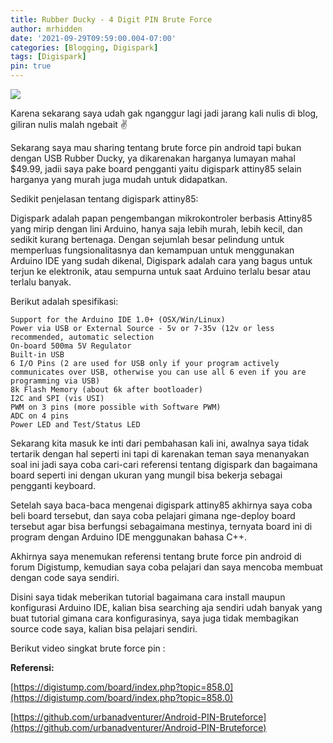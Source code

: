 ```yaml
---
title: Rubber Ducky - 4 Digit PIN Brute Force
author: mrhidden
date: '2021-09-29T09:59:00.004-07:00'
categories: [Blogging, Digispark]
tags: [Digispark]
pin: true
---
```


![](https://1.bp.blogspot.com/-EVpuHde-BP8/YVSWzREMtuI/AAAAAAAABAM/uBtJYTOXb4oQvSK1K4JDs5cYelh-_FasgCLcBGAsYHQ/s600/Digispark-Attiny85.jpg)

Karena sekarang saya udah gak nganggur lagi jadi jarang kali nulis di blog, giliran nulis malah ngebait ✌️

Sekarang saya mau sharing tentang brute force pin android tapi bukan dengan USB Rubber Ducky, ya dikarenakan harganya lumayan mahal $49.99, jadii saya pake board pengganti yaitu digispark attiny85 selain harganya yang murah juga mudah untuk didapatkan.

Sedikit penjelasan tentang digispark attiny85:

Digispark adalah papan pengembangan mikrokontroler berbasis Attiny85 yang mirip dengan lini Arduino, hanya saja lebih murah, lebih kecil, dan sedikit kurang bertenaga. Dengan sejumlah besar pelindung untuk memperluas fungsionalitasnya dan kemampuan untuk menggunakan Arduino IDE yang sudah dikenal, Digispark adalah cara yang bagus untuk terjun ke elektronik, atau sempurna untuk saat Arduino terlalu besar atau terlalu banyak.

Berikut adalah spesifikasi:

    Support for the Arduino IDE 1.0+ (OSX/Win/Linux)
    Power via USB or External Source - 5v or 7-35v (12v or less recommended, automatic selection
    On-board 500ma 5V Regulator
    Built-in USB
    6 I/O Pins (2 are used for USB only if your program actively communicates over USB, otherwise you can use all 6 even if you are programming via USB)
    8k Flash Memory (about 6k after bootloader)
    I2C and SPI (vis USI)
    PWM on 3 pins (more possible with Software PWM)
    ADC on 4 pins
    Power LED and Test/Status LED

Sekarang kita masuk ke inti dari pembahasan kali ini, awalnya saya tidak tertarik dengan hal seperti ini tapi di karenakan teman saya menanyakan soal ini jadi saya coba cari-cari referensi tentang digispark dan bagaimana board seperti ini dengan ukuran yang mungil bisa bekerja sebagai pengganti keyboard.

Setelah saya baca-baca mengenai digispark attiny85 akhirnya saya coba beli board tersebut, dan saya coba pelajari gimana nge-deploy board tersebut agar bisa berfungsi sebagaimana mestinya, ternyata board ini di program dengan Arduino IDE menggunakan bahasa C++.

Akhirnya saya menemukan referensi tentang brute force pin android di forum Digistump, kemudian saya coba pelajari dan saya mencoba membuat dengan code saya sendiri.

Disini saya tidak meberikan tutorial bagaimana cara install maupun konfigurasi Arduino IDE, kalian bisa searching aja sendiri udah banyak yang buat tutorial gimana cara konfigurasinya, saya juga tidak membagikan source code saya, kalian bisa pelajari sendiri.

Berikut video singkat brute force pin :

 

  

  

**Referensi:**

[https://digistump.com/board/index.php?topic=858.0](https://digistump.com/board/index.php?topic=858.0)

[https://github.com/urbanadventurer/Android-PIN-Bruteforce](https://github.com/urbanadventurer/Android-PIN-Bruteforce)